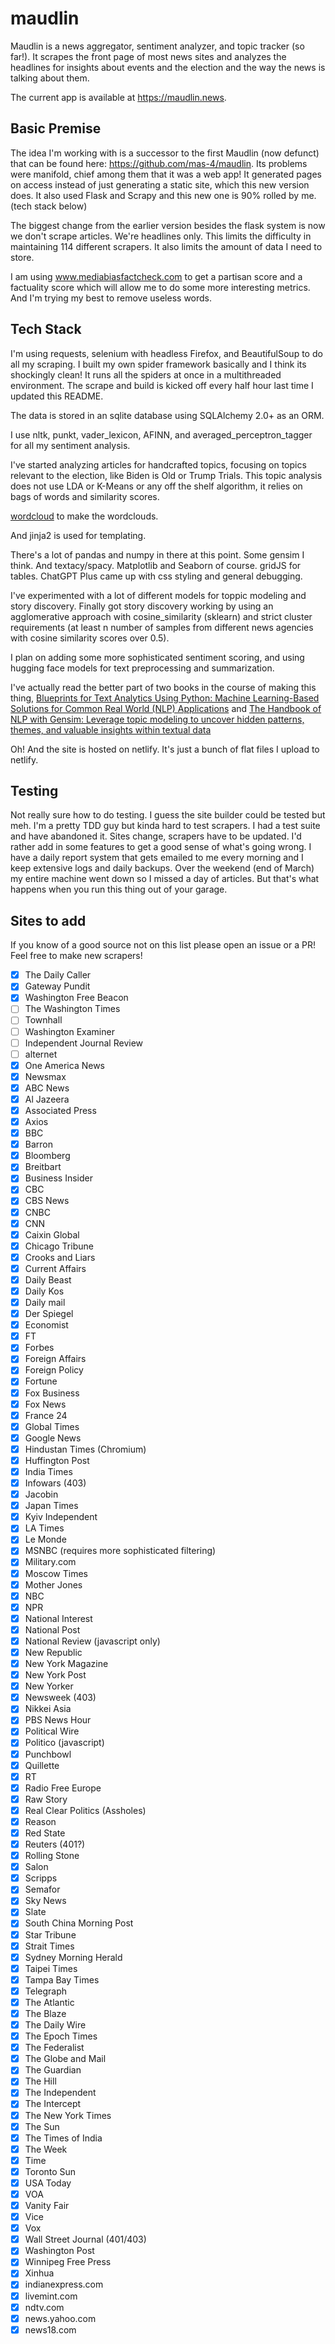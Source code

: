 # maudlin

Maudlin is a news aggregator, sentiment analyzer, and topic tracker (so far!). It scrapes the front page of most news sites and analyzes the headlines for insights about events and the election and the way the news is talking about them.

The current app is available at https://maudlin.news.

## Basic Premise

The idea I'm working with is a successor to the first Maudlin (now defunct) that can be found here: https://github.com/mas-4/maudlin. Its problems were manifold, chief among them that it was a web app! It generated pages on access instead of just generating a static site, which this new version does. It also used Flask and Scrapy and this new one is 90% rolled by me. (tech stack below)

The biggest change from the earlier version besides the flask system is now we don't scrape articles. We're headlines only. This limits the difficulty in maintaining 114 different scrapers. It also limits the amount of data I need to store.

I am using www.mediabiasfactcheck.com to get a partisan score and a factuality score which will allow me to do some more interesting metrics. And I'm trying my best to remove useless words.

## Tech Stack

I'm using requests, selenium with headless Firefox, and BeautifulSoup to do all my scraping. I built my own spider framework basically and I think its shockingly clean! It runs all the spiders at once in a multithreaded environment. The scrape and build is kicked off every half hour last time I updated this README.

The data is stored in an sqlite database using SQLAlchemy 2.0+ as an ORM.

I use nltk, punkt, vader_lexicon, AFINN, and averaged_perceptron_tagger for all my sentiment analysis.

I've started analyzing articles for handcrafted topics, focusing on topics relevant to the election, like Biden is Old or Trump Trials. This topic analysis does not use LDA or K-Means or any off the shelf algorithm, it relies on bags of words and similarity scores.

[wordcloud](https://pypi.org/project/wordcloud/) to make the wordclouds.

And jinja2 is used for templating.

There's a lot of pandas and numpy in there at this point. Some gensim I think. And textacy/spacy. Matplotlib and Seaborn of course. gridJS for tables. ChatGPT Plus came up with css styling and general debugging.

I've experimented with a lot of different models for toppic modeling and story discovery. Finally got story discovery working by using an agglomerative approach with cosine_similarity (sklearn) and strict cluster requirements (at least n number of samples from different news agencies with cosine similarity scores over 0.5).

I plan on adding some more sophisticated sentiment scoring, and using hugging face models for text preprocessing and summarization.

I've actually read the better part of two books in the course of making this thing, [Blueprints for Text Analytics Using Python: Machine Learning-Based Solutions for Common Real World (NLP) Applications](https://www.amazon.com/gp/product/149207408X/ref=ppx_yo_dt_b_search_asin_title?ie=UTF8&psc=1) and [The Handbook of NLP with Gensim: Leverage topic modeling to uncover hidden patterns, themes, and valuable insights within textual data
](https://www.amazon.com/gp/product/1803244941/ref=ppx_yo_dt_b_search_asin_title?ie=UTF8&psc=1)

Oh! And the site is hosted on netlify. It's just a bunch of flat files I upload to netlify.

## Testing

Not really sure how to do testing. I guess the site builder could be tested but meh. I'm a pretty TDD guy but kinda hard to test scrapers. I had a test suite and have abandoned it. Sites change, scrapers have to be updated. I'd rather add in some features to get a good sense of what's going wrong. I have a daily report system that gets emailed to me every morning and I keep extensive logs and daily backups. Over the weekend (end of March) my entire machine went down so I missed a day of articles. But that's what happens when you run this thing out of your garage.

## Sites to add

If you know of a good source not on this list please open an issue or a PR! Feel free to make new scrapers!

- [X] The Daily Caller
- [X] Gateway Pundit
- [X] Washington Free Beacon
- [ ] The Washington Times
- [ ] Townhall
- [ ] Washington Examiner
- [ ] Independent Journal Review
- [ ] alternet
- [x] One America News
- [x] Newsmax
- [X] ABC News
- [X] Al Jazeera
- [X] Associated Press
- [X] Axios
- [X] BBC
- [X] Barron
- [X] Bloomberg
- [X] Breitbart
- [X] Business Insider
- [X] CBC
- [X] CBS News
- [X] CNBC
- [X] CNN
- [X] Caixin Global
- [X] Chicago Tribune
- [X] Crooks and Liars
- [X] Current Affairs
- [X] Daily Beast
- [X] Daily Kos
- [X] Daily mail
- [X] Der Spiegel
- [X] Economist
- [X] FT
- [X] Forbes
- [X] Foreign Affairs
- [X] Foreign Policy
- [X] Fortune
- [X] Fox Business
- [X] Fox News
- [X] France 24
- [X] Global Times
- [X] Google News
- [X] Hindustan Times (Chromium)
- [X] Huffington Post
- [X] India Times
- [X] Infowars (403)
- [X] Jacobin
- [X] Japan Times
- [X] Kyiv Independent
- [X] LA Times
- [X] Le Monde
- [X] MSNBC (requires more sophisticated filtering)
- [X] Military.com
- [X] Moscow Times
- [X] Mother Jones
- [X] NBC
- [X] NPR
- [X] National Interest
- [X] National Post
- [X] National Review (javascript only)
- [X] New Republic
- [X] New York Magazine
- [X] New York Post
- [X] New Yorker
- [X] Newsweek (403)
- [X] Nikkei Asia
- [X] PBS News Hour
- [X] Political Wire
- [X] Politico (javascript)
- [X] Punchbowl
- [X] Quillette
- [X] RT
- [X] Radio Free Europe
- [X] Raw Story
- [X] Real Clear Politics (Assholes)
- [X] Reason
- [X] Red State
- [X] Reuters (401?)
- [X] Rolling Stone
- [X] Salon
- [X] Scripps
- [X] Semafor
- [X] Sky News
- [X] Slate
- [X] South China Morning Post
- [X] Star Tribune
- [X] Strait Times
- [X] Sydney Morning Herald
- [X] Taipei Times
- [X] Tampa Bay Times
- [X] Telegraph
- [X] The Atlantic
- [X] The Blaze
- [X] The Daily Wire
- [X] The Epoch Times
- [X] The Federalist
- [X] The Globe and Mail
- [X] The Guardian
- [X] The Hill
- [X] The Independent
- [X] The Intercept
- [X] The New York Times
- [X] The Sun
- [X] The Times of India
- [X] The Week
- [X] Time
- [X] Toronto Sun
- [X] USA Today
- [X] VOA
- [X] Vanity Fair
- [X] Vice
- [X] Vox
- [X] Wall Street Journal (401/403)
- [X] Washington Post
- [X] Winnipeg Free Press
- [X] Xinhua
- [X] indianexpress.com
- [X] livemint.com
- [X] ndtv.com
- [X] news.yahoo.com
- [X] news18.com
